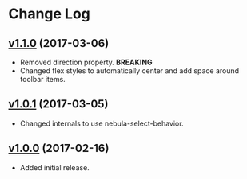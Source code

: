# Change Log

## [v1.1.0](https://github.com/arsnebula/nebula-toolbar/releases/tag/v1.1.0) (2017-03-06)

- Removed direction property. **BREAKING**
- Changed flex styles to automatically center and add space around toolbar items.

## [v1.0.1](https://github.com/arsnebula/nebula-toolbar/releases/tag/v1.0.1) (2017-03-05)

- Changed internals to use nebula-select-behavior.

## [v1.0.0](https://github.com/arsnebula/nebula-toolbar/releases/tag/v1.0.0) (2017-02-16)

- Added initial release.